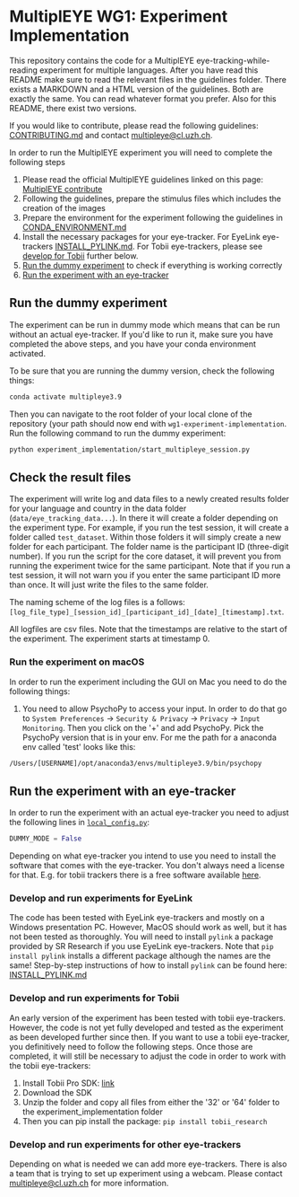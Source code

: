 # MultiplEYE WG1: Experiment Implementation

This repository contains the code for a MultiplEYE eye-tracking-while-reading experiment for multiple languages.
After you have read this README make sure to read the relevant files in the guidelines folder. There exists a MARKDOWN 
and a HTML version of the guidelines. Both are exactly the same. You can read whatever format you prefer. Also for this README, 
there exist two versions.

If you would like to contribute, please read the following guidelines: [CONTRIBUTING.md](guidelines/markdown/CONTRIBUTING.md) and
contact [multipleye@cl.uzh.ch](mailto:multipleye@cl.uzh.ch).

In order to run the MultiplEYE experiment you will need to complete the following steps
1. Please read the official MultiplEYE guidelines linked on this page: [MultiplEYE contribute](https://multipleye.eu/contribute/)
2. Following the guidelines, prepare the stimulus files which includes the creation of the images
3. Prepare the environment for the experiment following the guidelines in [CONDA_ENVIRONMENT.md](guidelines/markdown/CONDA_ENVIRONMENT.md)
4. Install the necessary packages for your eye-tracker. For EyeLink eye-trackers 
[INSTALL_PYLINK.md](guidelines/markdown/INSTALL_PYLINK.md). For Tobii eye-trackers, please see [develop for Tobii](#develop-and-run-experiments-for-tobii) further below.
5. [Run the dummy experiment](#run-the-dummy-experiment) to check if everything is working correctly
6. [Run the experiment with an eye-tracker](#run-the-experiment-with-an-eye-tracker)

## Run the dummy experiment
The experiment can be run in dummy mode which means that can be run without an actual eye-tracker.
If you'd like to run it, make sure you have completed the above steps, and you have your conda environment activated.

To be sure that you are running the dummy version, check the following things:

```bash
conda activate multipleye3.9
```

Then you can navigate to the root folder of your local clone of the repository (your path should now end with 
`wg1-experiment-implementation`. Run the following command to run the dummy experiment:

```bash
python experiment_implementation/start_multipleye_session.py
```

## Check the result files
The experiment will write log and data files to a newly created results folder for your language and country
in the data folder (``data/eye_tracking_data...``). 
In there it will create a folder depending on the experiment type. For example, if you run the test session, 
it will create a folder called ``test_dataset``. Within those
folders it will simply create a new folder for each participant. The folder name is the participant ID 
(three-digit number). If you run the
script for the core dataset, it will prevent you from running the experiment twice for the same participant. 
Note that if you run a test session, it will not warn you if you enter the same participant ID more than once. It will 
just write the files to the same folder.

The naming scheme of the log files is a follows:
````[log_file_type]_[session_id]_[participant_id]_[date]_[timestamp].txt````.

All logfiles are csv files. Note that the timestamps are relative to the start of the experiment. The experiment starts
at timestamp 0.

### Run the experiment on macOS
In order to run the experiment including the GUI on Mac you need to do the following things:

1. You need to allow PsychoPy to access your input. In order to do that go to `System Preferences` 
-> `Security & Privacy` -> `Privacy` -> `Input Monitoring`. Then you click on the '+' and add PsychoPy. 
Pick the PsychoPy version that is in your env. For me the path for a anaconda env called 'test' looks like this:
```bash
/Users/[USERNAME]/opt/anaconda3/envs/multipleye3.9/bin/psychopy
```

## Run the experiment with an eye-tracker
In order to run the experiment with an actual eye-tracker you need to adjust the following lines in 
[ ``local_config.py``](experiment_implementation/local_config.py):

```python
DUMMY_MODE = False
```

Depending on what eye-tracker you intend to use you need to install the software that comes with the eye-tracker. You 
don't always need a license for that. E.g. for tobii trackers there is a free software available 
[here](https://www.tobii.com/products/software/applications-and-developer-kits/tobii-pro-eye-tracker-manager).

### Develop and run experiments for EyeLink
The code has been tested with EyeLink eye-trackers and mostly on a Windows presentation PC. However, MacOS should work 
as well, but it has not been tested as thoroughly.
You will need to install `pylink` a package provided by SR Research if you use EyeLink eye-trackers.
Note that `pip install pylink` installs a different package although the names are the same! Step-by-step instructions
of how to install `pylink` can be found here: [INSTALL_PYLINK.md](guidelines/markdown/INSTALL_PYLINK.md)

### Develop and run experiments for Tobii
An early version of the experiment has been tested with tobii eye-trackers. However, the code is not yet fully developed
and tested as the experiment as been developed further since then. If you want to use a tobii eye-tracker, you definitively
need to follow the following steps. Once those are completed, it will still be necessary to adjust the code in order to
work with the tobii eye-trackers: 
1. Install Tobii Pro SDK: [link](https://connect.tobii.com/s/sdk-downloads?language=en_US)
2. Download the SDK
3. Unzip the folder and copy all files from either the '32' or '64' folder to the experiment_implementation folder
4. Then you can pip install the package: ``pip install tobii_research``

### Develop and run experiments for other eye-trackers
Depending on what is needed we can add more eye-trackers. There is also a team that is trying to set up experiment 
using a webcam. Please contact [multipleye@cl.uzh.ch](mailto:multipleye@cl.uzh.ch) for more information.